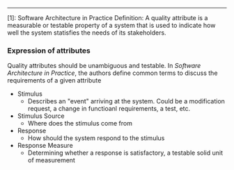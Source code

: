 -- ---
\[1\]: Software Architecture in Practice
Definition: A quality attribute is a measurable or testable property of a system that is used to indicate how well the system statisfies the needs of its stakeholders.
### Expression of attributes
Quality attributes should be unambiguous and testable. In *Software Architecture in Practice*, the authors define common terms to discuss the requirements of a given attribute
- Stimulus
	- Describes an "event" arriving at the system. Could be a modification request, a change in functioanl requirements, a test, etc.
- Stimulus Source
	- Where does the stimulus come from 
- Response
	- How should the system respond to the stimulus
- Response Measure
	- Determining whether a response is satisfactory, a testable solid unit of measurement